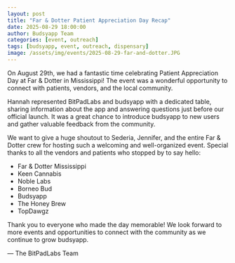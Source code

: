 ```yaml
---
layout: post
title: "Far & Dotter Patient Appreciation Day Recap"
date: 2025-08-29 18:00:00
author: Budsyapp Team
categories: [event, outreach]
tags: [budsyapp, event, outreach, dispensary]
image: /assets/img/events/2025-08-29-far-and-dotter.JPG
---
```

On August 29th, we had a fantastic time celebrating Patient Appreciation Day at Far & Dotter in Mississippi! The event was a wonderful opportunity to connect with patients, vendors, and the local community.

Hannah represented BitPadLabs and budsyapp with a dedicated table, sharing information about the app and answering questions just before our official launch. It was a great chance to introduce budsyapp to new users and gather valuable feedback from the community.

We want to give a huge shoutout to Sederia, Jennifer, and the entire Far & Dotter crew for hosting such a welcoming and well-organized event. Special thanks to all the vendors and patients who stopped by to say hello:

- Far & Dotter Mississippi
- Keen Cannabis
- Noble Labs
- Borneo Bud
- Budsyapp
- The Honey Brew
- TopDawgz

Thank you to everyone who made the day memorable! We look forward to more events and opportunities to connect with the community as we continue to grow budsyapp.

— The BitPadLabs Team

